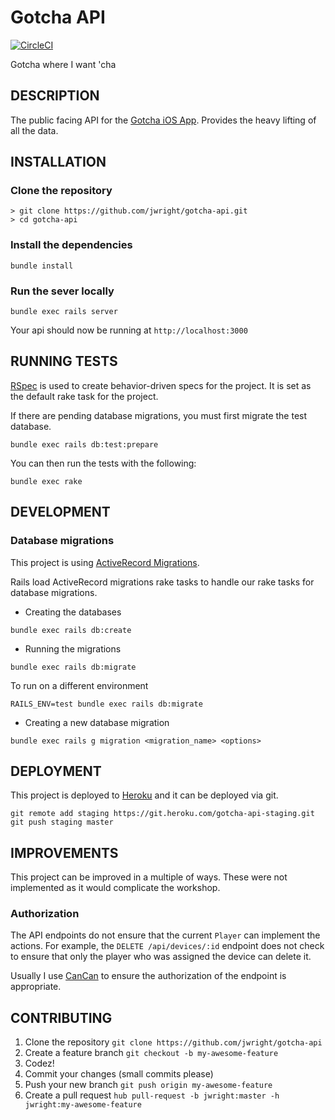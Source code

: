 Gotcha API
============

[![CircleCI](https://circleci.com/gh/jwright/gotcha-api.svg?style=svg)](https://circleci.com/gh/jwright/gotcha-api)

Gotcha where I want 'cha

## DESCRIPTION

The public facing API for the [Gotcha iOS App](https://github.com/donmiller/Gotcha-iOS). Provides the heavy lifting of all the data.

## INSTALLATION

### Clone the repository

```
> git clone https://github.com/jwright/gotcha-api.git
> cd gotcha-api
```

### Install the dependencies

```
bundle install
```

### Run the sever locally

```
bundle exec rails server
```

Your api should now be running at `http://localhost:3000`

## RUNNING TESTS

[RSpec](http://rspec.info/) is used to create behavior-driven specs for the project. It is set as the default rake task for the project.

If there are pending database migrations, you must first migrate the test database.

```
bundle exec rails db:test:prepare
```

You can then run the tests with the following:

```
bundle exec rake
```

## DEVELOPMENT

### Database migrations

This project is using [ActiveRecord Migrations](http://guides.rubyonrails.org/active_record_migrations.html).

Rails load ActiveRecord migrations rake tasks to handle our rake tasks for database migrations.

* Creating the databases

```
bundle exec rails db:create
```

* Running the migrations

```
bundle exec rails db:migrate
```

To run on a different environment

```
RAILS_ENV=test bundle exec rails db:migrate
```

* Creating a new database migration

```
bundle exec rails g migration <migration_name> <options>
```

## DEPLOYMENT

This project is deployed to [Heroku](http://heroku.com) and it can be deployed via git.

```
git remote add staging https://git.heroku.com/gotcha-api-staging.git
git push staging master
```

## IMPROVEMENTS

This project can be improved in a multiple of ways. These were not implemented as it would complicate the workshop.

### Authorization

The API endpoints do not ensure that the current `Player` can implement the actions. For example, the `DELETE /api/devices/:id` endpoint does not check to ensure that only the player who was assigned the device can delete it.

Usually I use [CanCan](https://github.com/CanCanCommunity/cancancan) to ensure the authorization of the endpoint is appropriate.

## CONTRIBUTING

1. Clone the repository `git clone https://github.com/jwright/gotcha-api`
1. Create a feature branch `git checkout -b my-awesome-feature`
1. Codez!
1. Commit your changes (small commits please)
1. Push your new branch `git push origin my-awesome-feature`
1. Create a pull request `hub pull-request -b jwright:master -h jwright:my-awesome-feature`

